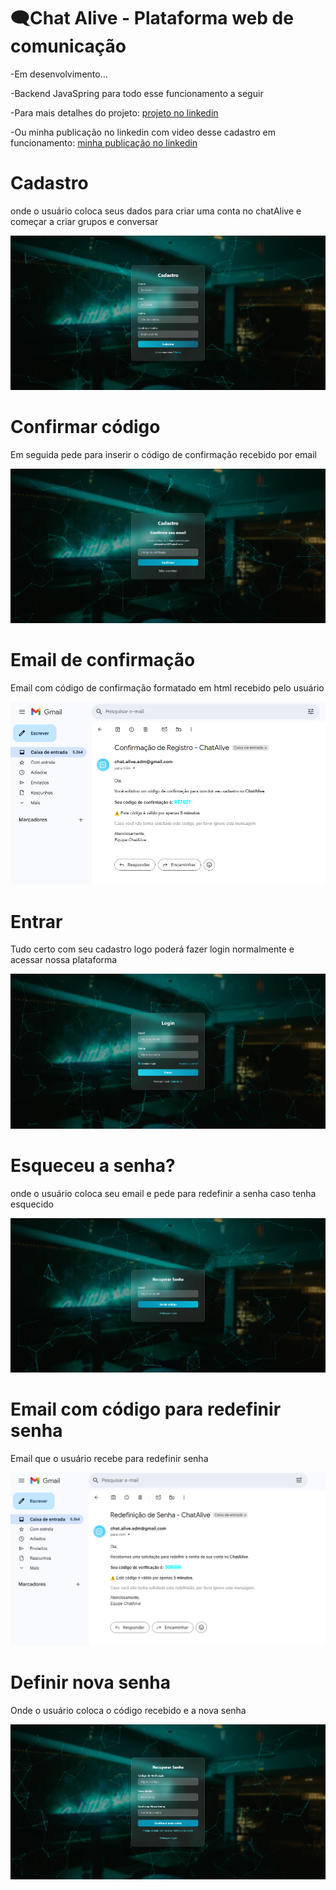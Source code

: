 # 🗨️Chat Alive - Plataforma web de comunicação

-Em desenvolvimento...

-Backend JavaSpring para todo esse funcionamento a seguir

-Para mais detalhes do projeto: [projeto no linkedin](https://www.linkedin.com/in/guilherme-brito-souza-santos-49766329b/details/projects/)

-Ou minha publicação no linkedin com video desse cadastro em funcionamento: [minha publicação no linkedin](https://www.linkedin.com/posts/guilherme-brito-souza-santos-49766329b_java-react-springboot-activity-7343464169960005632-JsJf?utm_source=share&utm_medium=member_desktop&rcm=ACoAAEiItPMBGZ6MFmADAKDc1INgrMrxiTEvHkg)

# Cadastro
onde o usuário coloca seus dados para criar uma conta no chatAlive e começar a criar grupos e conversar

![cadastro](src/assets/cadastro.png)

# Confirmar código 
Em seguida pede para inserir o código de confirmação recebido por email

![cadastro](src/assets/codigoCadastro.png)

# Email de confirmação
Email com código de confirmação formatado em html recebido pelo usuário 

![cadastro](src/assets/emailConfirmacao.png)

# Entrar
Tudo certo com seu cadastro logo poderá fazer login normalmente e acessar nossa plataforma

![cadastro](src/assets/login.png)

# Esqueceu a senha?
onde o usuário coloca seu email e pede para redefinir a senha caso tenha esquecido

![cadastro](src/assets/redefinicaoSenha.png)

# Email com código para redefinir senha
Email que o usuário recebe para redefinir senha

![cadastro](src/assets/emailRedefinicao.png)

# Definir nova senha
Onde o usuário coloca o código recebido e a nova senha

![cadastro](src/assets/novaSenha.png)


